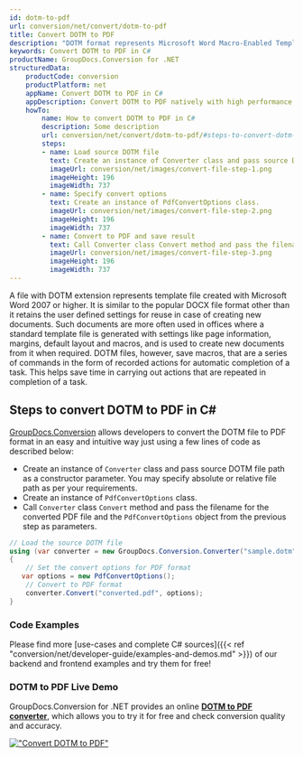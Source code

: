 ```yaml
---
id: dotm-to-pdf
url: conversion/net/convert/dotm-to-pdf
title: Convert DOTM to PDF
description: "DOTM format represents Microsoft Word Macro-Enabled Template with .dotm extension. Learn how to convert DOTM to PDF file programmatically in C# language using GroupDocs.Conversion for .NET library."
keywords: Convert DOTM to PDF in C#
productName: GroupDocs.Conversion for .NET
structuredData:
    productCode: conversion
    productPlatform: net
    appName: Convert DOTM to PDF in C#
    appDescription: Convert DOTM to PDF natively with high performance using C# language and server side GroupDocs.Conversion for .NET APIs, without the use of any software like Microsoft or Open Office.
    howTo:
        name: How to convert DOTM to PDF in C# 
        description: Some description
        url: conversion/net/convert/dotm-to-pdf/#steps-to-convert-dotm-to-pdf-in-c
        steps:
        - name: Load source DOTM file 
          text: Create an instance of Converter class and pass source DOTM file path as a constructor parameter. You may specify absolute or relative file path as per your requirements. 
          imageUrl: conversion/net/images/convert-file-step-1.png
          imageHeight: 196
          imageWidth: 737
        - name: Specify convert options 
          text: Create an instance of PdfConvertOptions class.
          imageUrl: conversion/net/images/convert-file-step-2.png
          imageHeight: 196
          imageWidth: 737
        - name: Convert to PDF and save result 
          text: Call Converter class Convert method and pass the filename for the converted HTML file and the PdfConvertOptions object from the previous step as parameters.
          imageUrl: conversion/net/images/convert-file-step-3.png
          imageHeight: 196
          imageWidth: 737
---
```


A file with DOTM extension represents template file created with Microsoft Word 2007 or higher. It is similar to the popular DOCX file format other than it retains the user defined settings for reuse in case of creating new documents. Such documents are more often used in offices where a standard template file is generated with settings like page information, margins, default layout and macros, and is used to create new documents from it when required. DOTM files, however, save macros, that are a series of commands in the form of recorded actions for automatic completion of a task. This helps save time in carrying out actions that are repeated in completion of a task.

## Steps to convert DOTM to PDF in C#

[GroupDocs.Conversion](https://products.groupdocs.com/conversion/net) allows developers to convert the DOTM file to PDF format in an easy and intuitive way just using a few lines of code as described below:

* Create an instance of `Converter` class and pass source DOTM file path as a constructor parameter. You may specify absolute or relative file path as per your requirements. 
* Create an instance of `PdfConvertOptions` class.
* Call `Converter` class `Convert` method and pass the filename for the converted PDF file and the `PdfConvertOptions` object from the previous step as parameters.

```csharp
// Load the source DOTM file
using (var converter = new GroupDocs.Conversion.Converter("sample.dotm"))
{
    // Set the convert options for PDF format
   var options = new PdfConvertOptions();
    // Convert to PDF format
    converter.Convert("converted.pdf", options);
}
```

### Code Examples

Please find more [use-cases and complete C# sources]({{< ref "conversion/net/developer-guide/examples-and-demos.md" >}}) of our backend and frontend examples and try them for free!

### DOTM to PDF Live Demo

GroupDocs.Conversion for .NET provides an online [**DOTM to PDF converter**](https://products.groupdocs.app/conversion/dotm-to-pdf), which allows you to try it for free and check conversion quality and accuracy.

[!["Convert DOTM to PDF"](conversion/net/images/convert-to-pdf/convert-dotm-to-pdf.png)](https://products.groupdocs.app/conversion/dotm-to-pdf)